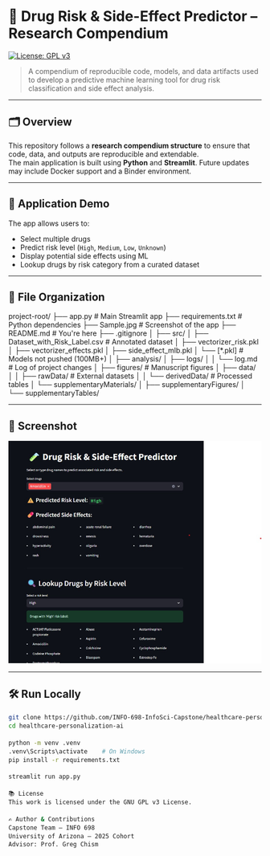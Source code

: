 # 🧪 Drug Risk & Side-Effect Predictor – Research Compendium

[![License: GPL v3](https://img.shields.io/badge/License-GPLv3-blue.svg)](https://www.gnu.org/licenses/gpl-3.0)

> A compendium of reproducible code, models, and data artifacts used to develop a predictive machine learning tool for drug risk classification and side effect analysis.

---

## 🗂️ Overview

This repository follows a **research compendium structure** to ensure that code, data, and outputs are reproducible and extendable.  
The main application is built using **Python** and **Streamlit**. Future updates may include Docker support and a Binder environment.

---

## 🧪 Application Demo

The app allows users to:
- Select multiple drugs
- Predict risk level (`High`, `Medium`, `Low`, `Unknown`)
- Display potential side effects using ML
- Lookup drugs by risk category from a curated dataset

---

## 📁 File Organization

project-root/
├── app.py # Main Streamlit app
├── requirements.txt # Python dependencies
├── Sample.jpg # Screenshot of the app
├── README.md # You're here
├── .gitignore
│
├── src/
│ ├── Dataset_with_Risk_Label.csv # Annotated dataset
│ ├── vectorizer_risk.pkl
│ ├── vectorizer_effects.pkl
│ ├── side_effect_mlb.pkl
│ └── [*.pkl] # Models not pushed (100MB+)
│
├── analysis/
│ ├── logs/
│ │ └── log.md # Log of project changes
│ ├── figures/ # Manuscript figures
│ ├── data/
│ │ ├── rawData/ # External datasets
│ │ └── derivedData/ # Processed tables
│ └── supplementaryMaterials/
│ ├── supplementaryFigures/
│ └── supplementaryTables/


---

## 📸 Screenshot

<img src="Sample.jpg" alt="App Screenshot" width="700"/>

---

## 🛠️ Run Locally

```bash
git clone https://github.com/INFO-698-InfoSci-Capstone/healthcare-personalization-ai.git
cd healthcare-personalization-ai

python -m venv .venv
.venv\Scripts\activate    # On Windows
pip install -r requirements.txt

streamlit run app.py

📚 License
This work is licensed under the GNU GPL v3 License.

✍️ Author & Contributions
Capstone Team – INFO 698
University of Arizona – 2025 Cohort
Advisor: Prof. Greg Chism